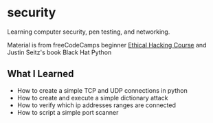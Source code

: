 # security
Learning computer security, pen testing, and networking.

Material is from freeCodeCamps beginner [Ethical Hacking Course](https://www.youtube.com/watch?v=3Kq1MIfTWCE&t=15532s) and Justin Seitz's book Black Hat Python

## What I Learned
+ How to create a simple TCP and UDP connections in python
+ How to create and execute a simple dictionary attack
+ How to verify which ip addresses ranges are connected
+ How to script a simple port scanner

